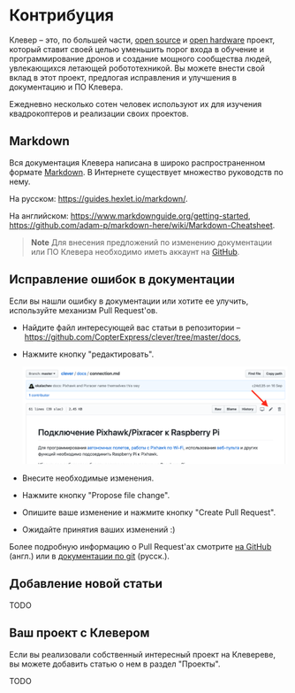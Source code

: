 # Контрибуция

Клевер – это, по большей части, [open source](https://ru.wikipedia.org/wiki/Открытое_программное_обеспечение) и [open hardware](https://ru.wikipedia.org/wiki/Открытое_аппаратное_обеспечение) проект, который ставит своей целью уменьшить порог входа в обучение и программирование дронов и создание мощного сообщества людей, увлекающихся летающей робототехникой. Вы можете внести свой вклад в этот проект, предлогая исправления и улучшения в документацию и ПО Клевера.

Ежедневно несколько сотен человек используют их для изучения квадрокоптеров и реализации своих проектов.

## Markdown

Вся документация Клевера написана в широко распространенном формате [Markdown](https://ru.wikipedia.org/wiki/Markdown). В Интернете существует множество руководств по нему.

На русском: https://guides.hexlet.io/markdown/.

На английском: https://www.markdownguide.org/getting-started, https://github.com/adam-p/markdown-here/wiki/Markdown-Cheatsheet.

> **Note** Для внесения предложений по изменению документации или ПО Клевера необходимо иметь аккаунт на [GitHub](https://github.com).

## Исправление ошибок в документации

Если вы нашли ошибку в документации или хотите ее улучить, используйте механизм Pull Request'ов.

* Найдите файл интересующей вас статьи в репозитории – https://github.com/CopterExpress/clever/tree/master/docs,
* Нажмите кнопку "редактировать".

    <img src="assets/github-edit.png" alt="GitHub Edit">

* Внесите необходимые изменения.
* Нажмите кнопку "Propose file change".
* Опишите ваше изменение и нажмите кнопку "Create Pull Request".
* Ожидайте принятия ваших изменений :)

Более подробную информацию о Pull Request'ах смотрите [на GitHub](https://help.github.com/articles/about-pull-requests/) (англ.) или в [документации по git](https://git-scm.com/book/ru/v2/GitHub-Внесение-собственного-вклада-в-проекты) (русск.).

## Добавление новой статьи

TODO

## Ваш проект с Клевером

Если вы реализовали собственный интересный проект на Клевереве, вы можете добавить статью о нем в раздел "Проекты".

TODO
